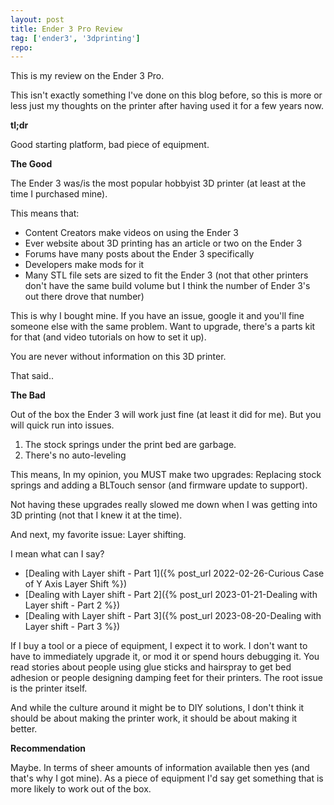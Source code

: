 ```yaml
---
layout: post
title: Ender 3 Pro Review
tag: ['ender3', '3dprinting']
repo: 
---
```


This is my review on the Ender 3 Pro.

This isn't exactly something I've done on this blog before, so this is more or less just my thoughts on the printer after having used it for a few years now.

**tl;dr**

Good starting platform, bad piece of equipment.

**The Good**

The Ender 3 was/is the most popular hobbyist 3D printer (at least at the time I purchased mine).

This means that:

* Content Creators make videos on using the Ender 3
* Ever website about 3D printing has an article or two on the Ender 3
* Forums have many posts about the Ender 3 specifically
* Developers make mods for it
* Many STL file sets are sized to fit the Ender 3 (not that other printers don't have the same build volume but I think the number of Ender 3's out there drove that number)

This is why I bought mine. If you have an issue, google it and you'll fine someone else with the same problem. Want to upgrade, there's a parts kit for that (and video tutorials on how to set it up).

You are never without information on this 3D printer.

That said..

**The Bad**

Out of the box the Ender 3 will work just fine (at least it did for me). But you will quick run into issues.

1. The stock springs under the print bed are garbage.
2. There's no auto-leveling

This means, In my opinion, you MUST make two upgrades: Replacing stock springs and adding a BLTouch sensor (and firmware update to support).

Not having these upgrades really slowed me down when I was getting into 3D printing (not that I knew it at the time).

And next, my favorite issue: Layer shifting.

I mean what can I say?

* [Dealing with Layer shift - Part 1]({% post_url 2022-02-26-Curious Case of Y Axis Layer Shift %})
* [Dealing with Layer shift - Part 2]({% post_url 2023-01-21-Dealing with Layer shift - Part 2 %})
* [Dealing with Layer shift - Part 3]({% post_url 2023-08-20-Dealing with Layer shift - Part 3 %})

If I buy a tool or a piece of equipment, I expect it to work. I don't want to have to immediately upgrade it, or mod it or spend hours debugging it. You read stories about people using glue sticks and hairspray to get bed adhesion or people designing damping feet for their printers. The root issue is the printer itself.

And while the culture around it might be to DIY solutions, I don't think it should be about making the printer work, it should be about making it better.

**Recommendation**

Maybe. In terms of sheer amounts of information available then yes (and that's why I got mine). As a piece of equipment I'd say get something that is more likely to work out of the box.
